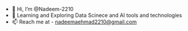 - 👋 Hi, I’m @Nadeem-2210
- 🌱 Learning and Exploring Data Scinece and AI tools and technologies 
- 📫 Reach me at - nadeemaehmad2210@gmail.com

<!---
Nadeem-2210/Nadeem-2210 is a ✨ special ✨ repository because its `README.md` (this file) appears on your GitHub profile.
You can click the Preview link to take a look at your changes.
--->
